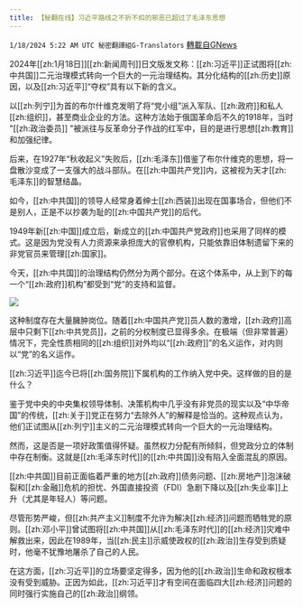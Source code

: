 ```yaml
---
title: 【秘翻在线】习近平路线之不折不扣的邪恶已超过了毛泽东思想
---
```

`1/18/2024 5:22 AM UTC 秘密翻譯組G-Translators` [轉載自GNews](https://gnews.org/articles/2230685)

2024年[[zh:1月18日]][[zh:新闻周刊]]日文版发文称：[[zh:习近平]]正试图将[[zh:中共国]]二元治理模式转向一个巨大的一元治理结构。其分化结构的[[zh:历史]]原因，以及[[zh:习近平]]“夺权”具有以下新的含义。

以[[zh:列宁]]为首的布尔什维克发明了将“党小组”派入军队、[[zh:政府]]和私人[[zh:组织]]，甚至商业企业的方法。这种方法始于俄国革命后不久的1918年，当时 "[[zh:政治委员]] "被派往与反革命分子作战的红军中，目的是进行思想[[zh:教育]]和加强纪律。

后来，在1927年“秋收起义”失败后，[[zh:毛泽东]]借鉴了布尔什维克的思想，将一盘散沙变成了一支强大的战斗部队。在[[zh:中国共产党]]内，这被视为天才[[zh:毛泽东]]的智慧结晶。

如今，[[zh:中共国]]的领导人经常身着绅士[[zh:西装]]出现在国事场合，但他们不是别人，正是不以抄袭为耻的[[zh:中国共产党]]的后代。

1949年新[[zh:中国]]成立后，新成立的[[zh:中国共产党政府]]也采用了同样的模式。这是因为党没有人力资源来承担庞大的官僚机构，只能依靠旧体制遗留下来的非党官员来管理[[zh:国家]]。

今天，[[zh:中共国]]的治理结构仍然分为两个部分。在这个体系中，从上到下的每一个“[[zh:政府]]机构”都受到“党”的支持和监督。

![](https://i.imgur.com/PYNaBd4.png)

这种制度存在大量臃肿岗位。随着[[zh:中国共产党]]员人数的激增，[[zh:政府]]高层中只剩下[[zh:中共党员]]，之前的分权制度已显得多余。在极端（但非常普遍）情况下，完全性质相同的[[zh:组织]]对外均以“[[zh:政府]]”的名义运作，对内则以“党”的名义运作。

[[zh:习近平]]迄今已将[[zh:国务院]]下属机构的工作纳入党中央。这样做的目的是什么？

鉴于党中央的中央集权领导体制、决策机构中几乎没有非党员的现实以及“中华帝国”的传统，[[zh:关于]]党正在努力“去除外人”的解释是恰当的。这种观点认为，他们正试图从[[zh:列宁]]主义的二元治理模式转向一个巨大的一元治理结构。

然而，这是否是一项好政策值得怀疑。虽然权力分配有所倾斜，但党政分立的体制中存在制衡。这就是[[zh:毛泽东时代]]的[[zh:中共国]]没有陷入全面混乱的原因。

[[zh:中共国]]目前正面临着严重的地方[[zh:政府]]债务问题、[[zh:房地产]]泡沫破裂和[[zh:金融]]危机的担忧、外国直接投资（FDI）急剧下降以及[[zh:失业率]]上升（尤其是年轻人）等问题。

尽管形势严峻，但[[zh:共产主义]]制度不允许为解决[[zh:经济]]问题而牺牲党的原则。[[zh:邓小平]]曾试图将[[zh:中共国]]从[[zh:毛泽东时代]]的[[zh:经济]]灾难中解救出来，因此在1989年，当[[zh:民主]]示威使政权的[[zh:政治]]生存受到质疑时，他毫不犹豫地屠杀了自己的人民。

在这方面，[[zh:习近平]]的立场要坚定得多，因为他的[[zh:政治]]生命和政权根本没有受到威胁。正因为如此，[[zh:习近平]]才有空间在面临四大[[zh:经济]]问题的同时强行实施自己的[[zh:政治]]纲领。

